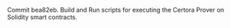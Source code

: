 Commit bea82eb.                    Build and Run scripts for executing the Certora Prover on Solidity smart contracts.